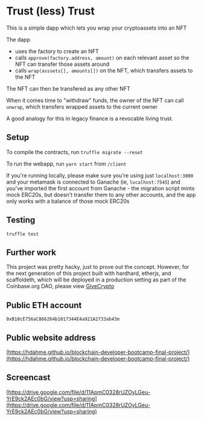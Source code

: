 # Trust (less) Trust

This is a simple dapp which lets you wrap your cryptoassets into an NFT

The dapp
* uses the factory to create an NFT 
* calls `approve(factory.address, amount)` on each relevant asset so the NFT can transfer those assets around
* calls `wrap(asssets[], amounts[])` on the NFT, which transfers assets to the NFT

The NFT can then be transfered as any other NFT

When it comes time to "withdraw" funds, the owner of the NFT can call `unwrap`, which transfers wrapped assets to the current owner

A good analogy for this in legacy finance is a revocable living trust.

## Setup

To compile the contracts, run `truffle migrate --reset`

To run the webapp, run `yarn start` from `/client`

If you're running locally, please make sure you're using just `localhost:3000` and your metamask is connected to Ganache (ie, `localhost:7545`) and you've imported the first account from Ganache - the migration script mints mock ERC20s, but doesn't transfer them to any other accounts, and the app only works with a balance of those mock ERC20s

## Testing

`truffle test`

## Further work

This project was pretty hacky, just to prove out the concept. However, for the next generation of this project built with hardhard, etherjs, and scaffoldeth, which will be deployed in a production setting as part of the Coinbase.org DAO, please view [GiveCrypto](https://github.com/givecrypto/trustless-trust)

## Public ETH account

`0xB18cE756aC866264b1017344E4a921A2733ab43e`

## Public website address

[https://hdahme.github.io/blockchain-developer-bootcamp-final-project/](https://hdahme.github.io/blockchain-developer-bootcamp-final-project/)

## Screencast

[https://drive.google.com/file/d/11ApmC0328rUZOyLGeu-YrE9ck2AEc0bG/view?usp=sharing](https://drive.google.com/file/d/11ApmC0328rUZOyLGeu-YrE9ck2AEc0bG/view?usp=sharing)